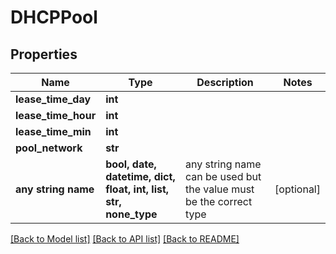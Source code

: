 # DHCPPool


## Properties
Name | Type | Description | Notes
------------ | ------------- | ------------- | -------------
**lease_time_day** | **int** |  | 
**lease_time_hour** | **int** |  | 
**lease_time_min** | **int** |  | 
**pool_network** | **str** |  | 
**any string name** | **bool, date, datetime, dict, float, int, list, str, none_type** | any string name can be used but the value must be the correct type | [optional]

[[Back to Model list]](../README.md#documentation-for-models) [[Back to API list]](../README.md#documentation-for-api-endpoints) [[Back to README]](../README.md)


